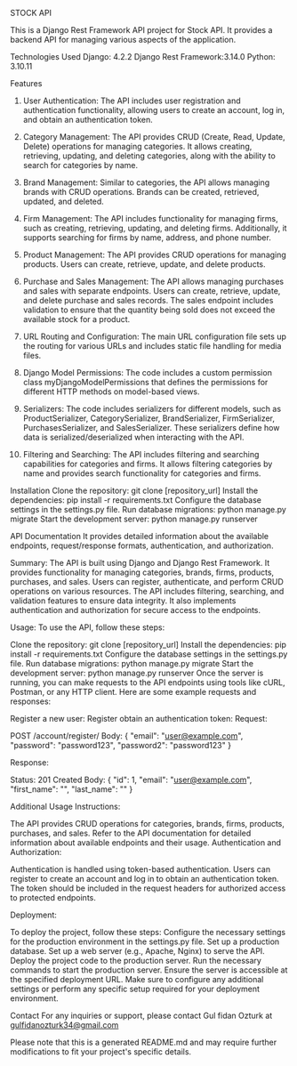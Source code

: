 STOCK API

This is a Django Rest Framework API project for Stock API. It provides a backend API for managing various aspects of the application.

Technologies Used
Django: 4.2.2
Django Rest Framework:3.14.0
Python: 3.10.11

Features
1) User Authentication: The API includes user registration and authentication functionality, allowing users to create an account, log in, and obtain an authentication token.

2) Category Management: The API provides CRUD (Create, Read, Update, Delete) operations for managing categories. It allows creating, retrieving, updating, and deleting categories, along with the ability to search for categories by name.

3) Brand Management: Similar to categories, the API allows managing brands with CRUD operations. Brands can be created, retrieved, updated, and deleted.

4) Firm Management: The API includes functionality for managing firms, such as creating, retrieving, updating, and deleting firms. Additionally, it supports searching for firms by name, address, and phone number.

5) Product Management: The API provides CRUD operations for managing products. Users can create, retrieve, update, and delete products.

6) Purchase and Sales Management: The API allows managing purchases and sales with separate endpoints. Users can create, retrieve, update, and delete purchase and sales records. The sales endpoint includes validation to ensure that the quantity being sold does not exceed the available stock for a product.

7) URL Routing and Configuration: The main URL configuration file sets up the routing for various URLs and includes static file handling for media files.

8) Django Model Permissions: The code includes a custom permission class myDjangoModelPermissions that defines the permissions for different HTTP methods on model-based views.

9) Serializers: The code includes serializers for different models, such as ProductSerializer, CategorySerializer, BrandSerializer, FirmSerializer, PurchasesSerializer, and SalesSerializer. These serializers define how data is serialized/deserialized when interacting with the API.

10) Filtering and Searching: The API includes filtering and searching capabilities for categories and firms. It allows filtering categories by name and provides search functionality for categories and firms.



Installation
Clone the repository: git clone [repository_url]
Install the dependencies: pip install -r requirements.txt
Configure the database settings in the settings.py file.
Run database migrations: python manage.py migrate
Start the development server: python manage.py runserver

API Documentation
It provides detailed information about the available endpoints, request/response formats, authentication, and authorization.

Summary:
The API is built using Django and Django Rest Framework. It provides functionality for managing categories, brands, firms, products, purchases, and sales. Users can register, authenticate, and perform CRUD operations on various resources. The API includes filtering, searching, and validation features to ensure data integrity. It also implements authentication and authorization for secure access to the endpoints.

Usage:
To use the API, follow these steps:

Clone the repository: git clone [repository_url]
Install the dependencies: pip install -r requirements.txt
Configure the database settings in the settings.py file.
Run database migrations: python manage.py migrate
Start the development server: python manage.py runserver
Once the server is running, you can make requests to the API endpoints using tools like cURL, Postman, or any HTTP client. Here are some example requests and responses:

Register a new user:
Register obtain an authentication token:
Request:

POST /account/register/
Body: { "email": "user@example.com", "password": "password123", "password2": "password123" }

Response:

Status: 201 Created
Body: { "id": 1, "email": "user@example.com", "first_name": "", "last_name": "" }



Additional Usage Instructions:

The API provides CRUD operations for categories, brands, firms, products, purchases, and sales. Refer to the API documentation for detailed information about available endpoints and their usage.
Authentication and Authorization:

Authentication is handled using token-based authentication. Users can register to create an account and log in to obtain an authentication token. The token should be included in the request headers for authorized access to protected endpoints.


Deployment:

To deploy the project, follow these steps:
Configure the necessary settings for the production environment in the settings.py file.
Set up a production database.
Set up a web server (e.g., Apache, Nginx) to serve the API.
Deploy the project code to the production server.
Run the necessary commands to start the production server.
Ensure the server is accessible at the specified deployment URL.
Make sure to configure any additional settings or perform any specific setup required for your deployment environment.


Contact
For any inquiries or support, please contact Gul fidan Ozturk  at gulfidanozturk34@gmail.com

Please note that this is a generated README.md and may require further modifications to fit your project's specific details.





